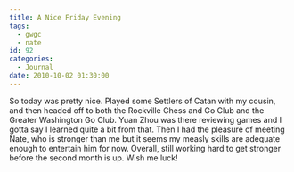 ```yaml
---
title: A Nice Friday Evening
tags:
  - gwgc
  - nate
id: 92
categories:
  - Journal
date: 2010-10-02 01:30:00
---
```


So today was pretty nice. Played some Settlers of Catan with my cousin, and then headed off to both the Rockville Chess and Go Club and the Greater Washington Go Club. Yuan Zhou was there reviewing games and I gotta say I learned quite a bit from that. Then I had the pleasure of meeting Nate, who is stronger than me but it seems my measly skills are adequate enough to entertain him for now. Overall, still working hard to get stronger before the second month is up. Wish me luck!